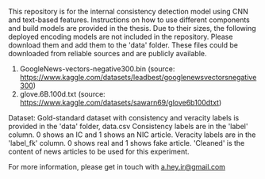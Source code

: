 This repository is for the internal consistency detection model using CNN and text-based features. Instructions on how to use different components and build models are provided in the thesis.
Due to their sizes, the following deployed encoding models are not included in the repository. Please download them and add them to the 'data' folder. These files could be downloaded from reliable sources and are publicly available.
1. GoogleNews-vectors-negative300.bin  (source: https://www.kaggle.com/datasets/leadbest/googlenewsvectorsnegative300)
2. glove.6B.100d.txt                   (source: https://www.kaggle.com/datasets/sawarn69/glove6b100dtxt)

Dataset:
Gold-standard dataset with consistency and veracity labels is provided in the 'data' folder, data.csv
Consistency labels are in the 'label' column. 0 shows an IC and 1 shows an NIC article.
Veracity labels are in the 'label_fk' column. 0 shows real and 1 shows fake article.
'Cleaned' is the content of news articles to be used for this experiment.

For more information, please get in touch with a.hey.ir@gmail.com
